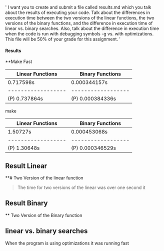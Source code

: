 
' I want you to create and submit a file called results.md which you talk about the results of executing your code. Talk about the differences in execution time between the two versions of the linear functions, the two versions of the binary functions, and the difference in execution time of linear vs. binary searches. Also, talk about the difference in execution time when the code is run with debugging symbols -g vs. with optimizations. This file will be 50% of your grade for this assignment.  '


#### Results 

**Make Fast

| Linear Functions | Binary Functions |
|------------------|------------------|	
|    0.717598s     |   0.000344157s   |
|------------------|------------------|	
|   (P) 0.737864s  | (P) 0.000384336s |

 make

| Linear Functions | Binary Functions |
|------------------|------------------|	
|    1.50727s      |   0.000453068s   |
|------------------|------------------|	
|   (P) 1.30648s   | (P) 0.000346529s |


## Result Linear
**# Two Version of the linear function
> The time for two versions of the linear was over one second it 

## Result Binary
** Two Version of the Binary function

## linear vs. binary searches  

When the program is using optimizations it was running fast 


